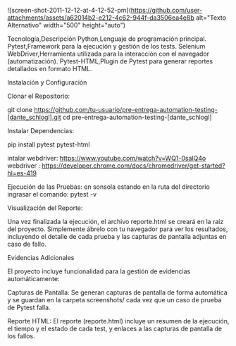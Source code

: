 
![screen-shot-2011-12-12-at-4-12-52-pm](https://github.com/user-attachments/assets/a62014b2-e212-4c62-944f-da3506ea4e8b alt="Texto Alternativo" width="500" height="auto")

Tecnología,Descripción
Python,Lenguaje de programación principal.
Pytest,Framework para la ejecución y gestión de los tests.
Selenium WebDriver,Herramienta utilizada para la interacción con el navegador (automatización).
Pytest-HTML,Plugin de Pytest para generar reportes detallados en formato HTML.

Instalación y Configuración

Clonar el Repositorio:

git clone https://github.com/tu-usuario/pre-entrega-automation-testing-[dante_schlogl].git
cd pre-entrega-automation-testing-[dante_schlogl]


Instalar Dependencias:

pip install pytest pytest-html
 
intalar webdriver: https://www.youtube.com/watch?v=WQ1-0salQ4o
webdriver : https://developer.chrome.com/docs/chromedriver/get-started?hl=es-419

Ejecución de las Pruebas:
en sonsola estando en la ruta del directorio ingrasar el comando: pytest -v


Visualización del Reporte:

Una vez finalizada la ejecución, el archivo reporte.html se creará en la raíz del proyecto. Simplemente ábrelo con tu navegador para ver los resultados, incluyendo el detalle de cada prueba y las capturas de pantalla adjuntas en caso de fallo.

Evidencias Adicionales

El proyecto incluye funcionalidad para la gestión de evidencias automáticamente:

Capturas de Pantalla: Se generan capturas de pantalla de forma automática y se guardan en la carpeta screenshots/ cada vez que un caso de prueba de Pytest falla.

Reporte HTML: El reporte (reporte.html) incluye un resumen de la ejecución, el tiempo y el estado de cada test, y enlaces a las capturas de pantalla de los fallos.

